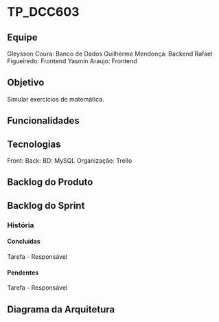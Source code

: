 # TP_DCC603

## Equipe

Gleysson Coura: Banco de Dados
Guilherme Mendonça: Backend 
Rafael Figueiredo: Frontend 
Yasmin Araujo: Frontend  

## Objetivo

Simular exercícios de matemática.

## Funcionalidades



## Tecnologias
  
Front:
Back:
BD: MySQL
Organização: Trello

## Backlog do Produto



## Backlog do Sprint

### História

#### Concluídas

Tarefa - Responsável

#### Pendentes

Tarefa - Responsável

## Diagrama da Arquitetura


